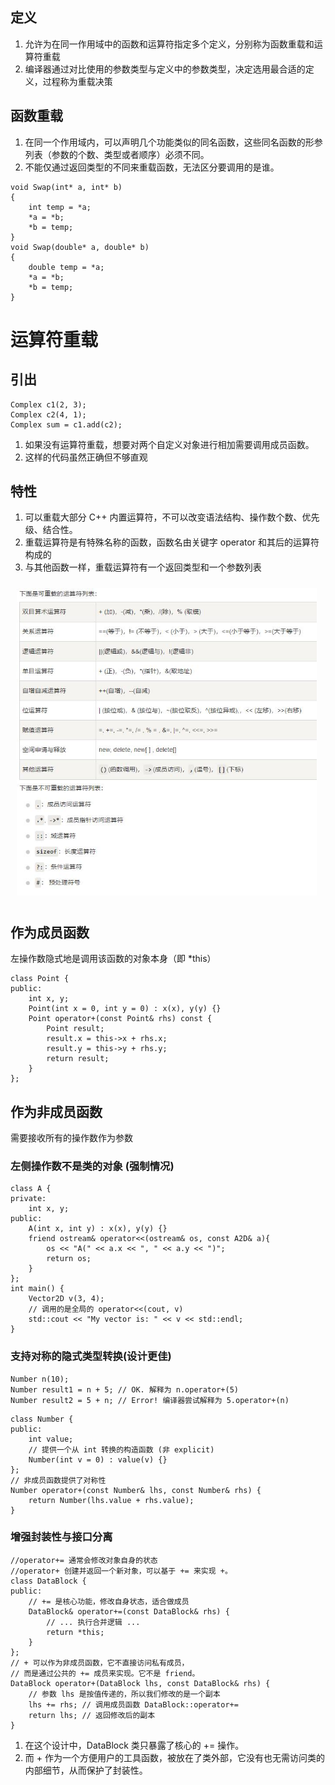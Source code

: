 ## 定义
1. 允许为在同一作用域中的函数和运算符指定多个定义，分别称为函数重载和运算符重载
2. 编译器通过对比使用的参数类型与定义中的参数类型，决定选用最合适的定义，过程称为重载决策
## 函数重载
1. 在同一个作用域内，可以声明几个功能类似的同名函数，这些同名函数的形参列表（参数的个数、类型或者顺序）必须不同。
2. 不能仅通过返回类型的不同来重载函数，无法区分要调用的是谁。
```
void Swap(int* a, int* b)
{
	int temp = *a;
	*a = *b;
	*b = temp;
}
void Swap(double* a, double* b)
{
	double temp = *a;
	*a = *b;
	*b = temp;
}
```

# 运算符重载
## 引出
```
Complex c1(2, 3);
Complex c2(4, 1);
Complex sum = c1.add(c2);
```
1. 如果没有运算符重载，想要对两个自定义对象进行相加需要调用成员函数。
2. 这样的代码虽然正确但不够直观
## 特性
1. 可以重载大部分 C++ 内置运算符，不可以改变语法结构、操作数个数、优先级、结合性。
2. 重载运算符是有特殊名称的函数，函数名由关键字 operator 和其后的运算符构成的
3. 与其他函数一样，重载运算符有一个返回类型和一个参数列表
<img src="../../../pic/C-Lang/C++/Class/overload-type.jpg" style="width:480px;padding:10px;"/>

## 作为成员函数
左操作数隐式地是调用该函数的对象本身（即 *this）
```
class Point {
public:
    int x, y;
    Point(int x = 0, int y = 0) : x(x), y(y) {}
    Point operator+(const Point& rhs) const {
        Point result;
        result.x = this->x + rhs.x;
        result.y = this->y + rhs.y;
        return result;
    }
};
```

## 作为非成员函数
需要接收所有的操作数作为参数
### 左侧操作数不是类的对象 (强制情况)
```
class A {
private:
    int x, y; 
public:
    A(int x, int y) : x(x), y(y) {}
    friend ostream& operator<<(ostream& os, const A2D& a){
		os << "A(" << a.x << ", " << a.y << ")";
		return os; 
	}
};
int main() {
    Vector2D v(3, 4);
    // 调用的是全局的 operator<<(cout, v)
    std::cout << "My vector is: " << v << std::endl; 
}
```
### 支持对称的隐式类型转换(设计更佳)
```
Number n(10);
Number result1 = n + 5; // OK. 解释为 n.operator+(5)
Number result2 = 5 + n; // Error! 编译器尝试解释为 5.operator+(n)
```
```
class Number {
public:
    int value;
    // 提供一个从 int 转换的构造函数 (非 explicit)
    Number(int v = 0) : value(v) {} 
};
// 非成员函数提供了对称性
Number operator+(const Number& lhs, const Number& rhs) {
    return Number(lhs.value + rhs.value);
}
```
### 增强封装性与接口分离
```
//operator+= 通常会修改对象自身的状态
//operator+ 创建并返回一个新对象，可以基于 += 来实现 +。
class DataBlock {
public:
    // += 是核心功能，修改自身状态，适合做成员
    DataBlock& operator+=(const DataBlock& rhs) {
        // ... 执行合并逻辑 ...
        return *this;
    }
};
// + 可以作为非成员函数，它不直接访问私有成员，
// 而是通过公共的 += 成员来实现。它不是 friend。
DataBlock operator+(DataBlock lhs, const DataBlock& rhs) {
    // 参数 lhs 是按值传递的，所以我们修改的是一个副本
    lhs += rhs; // 调用成员函数 DataBlock::operator+=
    return lhs; // 返回修改后的副本
}
```
1. 在这个设计中，DataBlock 类只暴露了核心的 += 操作。
2. 而 + 作为一个方便用户的工具函数，被放在了类外部，它没有也无需访问类的内部细节，从而保护了封装性。